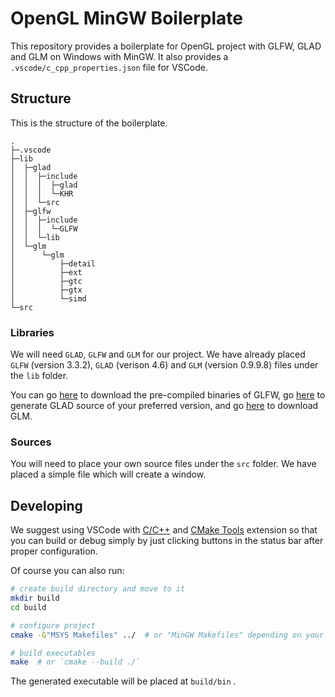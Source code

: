 # OpenGL MinGW Boilerplate

This repository provides a boilerplate for OpenGL project with GLFW, GLAD and GLM on Windows with MinGW. It also provides a
`.vscode/c_cpp_properties.json` file for VSCode.

## Structure

This is the structure of the boilerplate.

```
.
├─.vscode
├─lib
│  ├─glad
│  │  ├─include
│  │  │  ├─glad
│  │  │  └─KHR
│  │  └─src
│  ├─glfw
│  │  ├─include
│  │  │  └─GLFW
│  │  └─lib
│  └─glm
│      └─glm
│          ├─detail
│          ├─ext
│          ├─gtc
│          ├─gtx
│          └─simd
└─src
```

### Libraries

We will need `GLAD`, `GLFW` and `GLM` for our project. We have already placed `GLFW` (version 3.3.2), `GLAD` (verison 4.6) and `GLM` (version 0.9.9.8) files under the `lib` folder.

You can go [here](http://www.glfw.org/download.html) to download the pre-compiled binaries of GLFW, go [here](https://glad.dav1d.de/) to generate GLAD source of your preferred version, and go [here](https://github.com/g-truc/glm/releases) to download GLM.

### Sources

You will need to place your own source files under the `src` folder. We have placed a simple file which will create a window.

## Developing

We suggest using VSCode with [C/C++](https://marketplace.visualstudio.com/items?itemName=ms-vscode.cpptools) and [CMake Tools](https://marketplace.visualstudio.com/items?itemName=ms-vscode.cmake-tools) extension so that you can build or debug simply by just clicking buttons in the status bar after proper configuration.

Of course you can also run:

```bash
# create build directory and move to it
mkdir build
cd build

# configure project
cmake -G"MSYS Makefiles" ../  # or "MinGW Makefiles" depending on your type of `make`

# build executables
make  # or `cmake --build ./`
```

The generated executable will be placed at `build/bin` .
